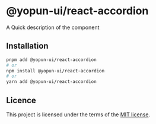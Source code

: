 # @yopun-ui/react-accordion

A Quick description of the component

## Installation

```sh
pnpm add @yopun-ui/react-accordion
# or
npm install @yopun-ui/react-accordion
# or
yarn add @yopun-ui/react-accordion
```

## Licence

This project is licensed under the terms of the
[MIT license](https://github.com/yopundotcom/yopun-ui/blob/master/LICENSE).
